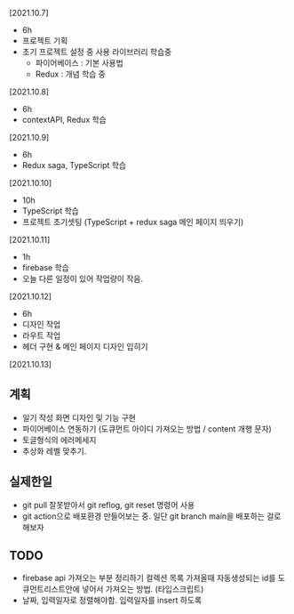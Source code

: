 [2021.10.7]

-   6h
-   프로젝트 기획
-   초기 프로젝트 설정 중 사용 라이브러리 학습중
    -   파이어베이스 : 기본 사용법
    -   Redux : 개념 학습 중

[2021.10.8]

-   6h
-   contextAPI, Redux 학습

[2021.10.9]

-   6h
-   Redux saga, TypeScript 학습

[2021.10.10]

-   10h
-   TypeScript 학습
-   프로젝트 초기셋팅 (TypeScript + redux saga 메인 페이지 띄우기)

[2021.10.11]

-   1h
-   firebase 학습
-   오늘 다른 일정이 있어 작업량이 작음.

[2021.10.12]

-   6h
-   디자인 작업
-   라우트 작업
-   헤더 구현 & 메인 페이지 디자인 입히기

[2021.10.13]

## 계획

-   일기 작성 화면 디자인 및 기능 구현
-   파이어베이스 연동하기 (도큐먼트 아이디 가져오는 방법 / content 개행 문자)
-   토글형식의 에러메세지
-   추상화 레벨 맞추기.

## 실제한일

-   git pull 잘못받아서 git reflog, git reset 명령어 사용
-   git action으로 배포환경 만들어보는 중.
    일단 git branch main을 배포하는 걸로 해보자

## TODO

-   firebase api 가져오는 부분 정리하기
    컬렉션 목록 가져올때 자동생성되는 id를 도큐먼트리스트안에 넣어서 가져오는 방법. (타입스크립트)
-   날짜, 입력일자로 정렬해야함. 입력일자를 insert 하도록
